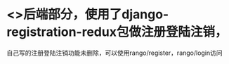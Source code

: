 # <<tango with django>>后端部分，使用了django-registration-redux包做注册登陆注销，
自己写的注册登陆注销功能未删除，可以使用rango/register，rango/login访问
